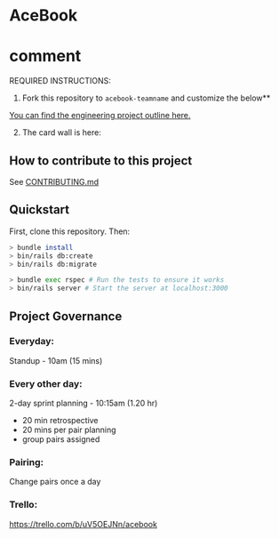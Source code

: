 # AceBook

# comment

REQUIRED INSTRUCTIONS:

1. Fork this repository to `acebook-teamname` and customize
   the below\*\*

[You can find the engineering project outline here.](https://github.com/makersacademy/course/tree/master/engineering_projects/rails)

2. The card wall is here: <please update>

## How to contribute to this project

See [CONTRIBUTING.md](CONTRIBUTING.md)

## Quickstart

First, clone this repository. Then:

```bash
> bundle install
> bin/rails db:create
> bin/rails db:migrate

> bundle exec rspec # Run the tests to ensure it works
> bin/rails server # Start the server at localhost:3000
```

## Project Governance

### Everyday:

Standup - 10am (15 mins)

### Every other day:

2-day sprint planning - 10:15am (1.20 hr)

- 20 min retrospective
- 20 mins per pair planning
- group pairs assigned

### Pairing:

Change pairs once a day

### Trello:

https://trello.com/b/uV5OEJNn/acebook
